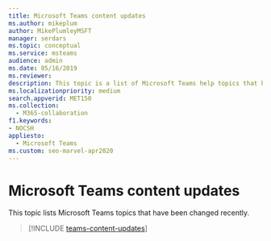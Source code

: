 ```yaml
---
title: Microsoft Teams content updates
ms.author: mikeplum
author: MikePlumleyMSFT
manager: serdars
ms.topic: conceptual
ms.service: msteams
audience: admin
ms.date: 05/16/2019
ms.reviewer: 
description: This topic is a list of Microsoft Teams help topics that have been updated recently, including links to the updated topics.
ms.localizationpriority: medium
search.appverid: MET150
ms.collection: 
  - M365-collaboration
f1.keywords:
- NOCSH
appliesto: 
  - Microsoft Teams
ms.custom: seo-marvel-apr2020
---
```


# Microsoft Teams content updates

This topic lists Microsoft Teams topics that have been changed recently.

> [!INCLUDE [teams-content-updates](includes/teams-content-updates.md)]
